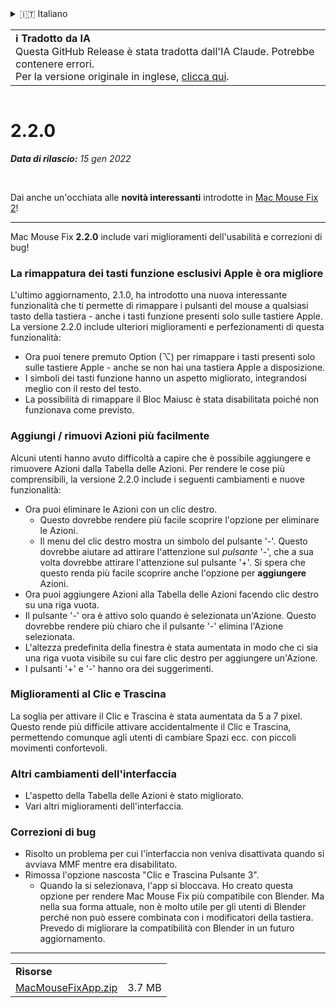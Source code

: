 <details>
<summary>🇮🇹 Italiano</summary>

[🇬🇧 English (GitHub)](https://github.com/noah-nuebling/mac-mouse-fix/releases/tag/2.2.0)\
[🇦🇩 Català](https://redirect.macmousefix.com/?target=mmf-release&tag=2.2.0&locale=ca)\
[🇩🇪 Deutsch](https://redirect.macmousefix.com/?target=mmf-release&tag=2.2.0&locale=de)\
[🇪🇸 Español](https://redirect.macmousefix.com/?target=mmf-release&tag=2.2.0&locale=es)\
[🇫🇷 Français](https://redirect.macmousefix.com/?target=mmf-release&tag=2.2.0&locale=fr)\
[🇮🇩 Indonesia](https://redirect.macmousefix.com/?target=mmf-release&tag=2.2.0&locale=id)\
**🇮🇹 Italiano**\
[🇭🇺 Magyar](https://redirect.macmousefix.com/?target=mmf-release&tag=2.2.0&locale=hu)\
[🇳🇱 Nederlands](https://redirect.macmousefix.com/?target=mmf-release&tag=2.2.0&locale=nl)\
[🇵🇱 Polski](https://redirect.macmousefix.com/?target=mmf-release&tag=2.2.0&locale=pl)\
[🇧🇷 Português (Brasil)](https://redirect.macmousefix.com/?target=mmf-release&tag=2.2.0&locale=pt-BR)\
[🇵🇹 Português (Portugal)](https://redirect.macmousefix.com/?target=mmf-release&tag=2.2.0&locale=pt-PT)\
[🇷🇴 Română](https://redirect.macmousefix.com/?target=mmf-release&tag=2.2.0&locale=ro)\
[🇸🇪 Svenska](https://redirect.macmousefix.com/?target=mmf-release&tag=2.2.0&locale=sv)\
[🇻🇳 Tiếng Việt](https://redirect.macmousefix.com/?target=mmf-release&tag=2.2.0&locale=vi)\
[🇹🇷 Türkçe](https://redirect.macmousefix.com/?target=mmf-release&tag=2.2.0&locale=tr)\
[🇨🇿 Čeština](https://redirect.macmousefix.com/?target=mmf-release&tag=2.2.0&locale=cs)\
[🇬🇷 Ελληνικά](https://redirect.macmousefix.com/?target=mmf-release&tag=2.2.0&locale=el)\
[🇷🇺 Русский](https://redirect.macmousefix.com/?target=mmf-release&tag=2.2.0&locale=ru)\
[🇺🇦 Українська](https://redirect.macmousefix.com/?target=mmf-release&tag=2.2.0&locale=uk)\
[🇮🇱 עברית](https://redirect.macmousefix.com/?target=mmf-release&tag=2.2.0&locale=he)\
[🇸🇦 العربية](https://redirect.macmousefix.com/?target=mmf-release&tag=2.2.0&locale=ar)\
[🇮🇳 हिन्दी](https://redirect.macmousefix.com/?target=mmf-release&tag=2.2.0&locale=hi)\
[🇹🇭 ไทย](https://redirect.macmousefix.com/?target=mmf-release&tag=2.2.0&locale=th)\
[🇨🇳 中文 (简体)](https://redirect.macmousefix.com/?target=mmf-release&tag=2.2.0&locale=zh-Hans)\
[🇨🇳 中文 (繁體)](https://redirect.macmousefix.com/?target=mmf-release&tag=2.2.0&locale=zh-Hant)\
[🇭🇰 中文（香港)](https://redirect.macmousefix.com/?target=mmf-release&tag=2.2.0&locale=zh-HK)\
[🇯🇵 日本語](https://redirect.macmousefix.com/?target=mmf-release&tag=2.2.0&locale=ja)\
[🇰🇷 한국어](https://redirect.macmousefix.com/?target=mmf-release&tag=2.2.0&locale=ko)\
[Help translate Mac Mouse Fix to different languages!](https://github.com/noah-nuebling/mac-mouse-fix/discussions/731)
</details>
<table align=><td>
<b>ℹ️ Tradotto da IA</b><br>
Questa GitHub Release è stata tradotta dall'IA Claude. Potrebbe contenere errori.<br>
Per la versione originale in inglese, <a href="https://github.com/noah-nuebling/mac-mouse-fix/releases/tag/2.2.0">clicca qui</a>.
</td></table>

<table></table>

# 2.2.0
***Data di rilascio:** 15 gen 2022*

<br>

Dai anche un'occhiata alle **novità interessanti** introdotte in [Mac Mouse Fix 2](https://redirect.macmousefix.com/?target=mmf-release&tag=2.0.0&locale=it)!

---

Mac Mouse Fix **2.2.0** include vari miglioramenti dell'usabilità e correzioni di bug!

### La rimappatura dei tasti funzione esclusivi Apple è ora migliore

L'ultimo aggiornamento, 2.1.0, ha introdotto una nuova interessante funzionalità che ti permette di rimappare i pulsanti del mouse a qualsiasi tasto della tastiera - anche i tasti funzione presenti solo sulle tastiere Apple. La versione 2.2.0 include ulteriori miglioramenti e perfezionamenti di questa funzionalità:

- Ora puoi tenere premuto Option (⌥) per rimappare i tasti presenti solo sulle tastiere Apple - anche se non hai una tastiera Apple a disposizione.
- I simboli dei tasti funzione hanno un aspetto migliorato, integrandosi meglio con il resto del testo.
- La possibilità di rimappare il Bloc Maiusc è stata disabilitata poiché non funzionava come previsto.

### Aggiungi / rimuovi Azioni più facilmente

Alcuni utenti hanno avuto difficoltà a capire che è possibile aggiungere e rimuovere Azioni dalla Tabella delle Azioni. Per rendere le cose più comprensibili, la versione 2.2.0 include i seguenti cambiamenti e nuove funzionalità:

- Ora puoi eliminare le Azioni con un clic destro.
  - Questo dovrebbe rendere più facile scoprire l'opzione per eliminare le Azioni.
  - Il menu del clic destro mostra un simbolo del pulsante '-'. Questo dovrebbe aiutare ad attirare l'attenzione sul _pulsante_ '-', che a sua volta dovrebbe attirare l'attenzione sul pulsante '+'. Si spera che questo renda più facile scoprire anche l'opzione per **aggiungere** Azioni.
- Ora puoi aggiungere Azioni alla Tabella delle Azioni facendo clic destro su una riga vuota.
- Il pulsante '-' ora è attivo solo quando è selezionata un'Azione. Questo dovrebbe rendere più chiaro che il pulsante '-' elimina l'Azione selezionata.
- L'altezza predefinita della finestra è stata aumentata in modo che ci sia una riga vuota visibile su cui fare clic destro per aggiungere un'Azione.
- I pulsanti '+' e '-' hanno ora dei suggerimenti.

### Miglioramenti al Clic e Trascina

La soglia per attivare il Clic e Trascina è stata aumentata da 5 a 7 pixel. Questo rende più difficile attivare accidentalmente il Clic e Trascina, permettendo comunque agli utenti di cambiare Spazi ecc. con piccoli movimenti confortevoli.

### Altri cambiamenti dell'interfaccia

- L'aspetto della Tabella delle Azioni è stato migliorato.
- Vari altri miglioramenti dell'interfaccia.

### Correzioni di bug

- Risolto un problema per cui l'interfaccia non veniva disattivata quando si avviava MMF mentre era disabilitato.
- Rimossa l'opzione nascosta "Clic e Trascina Pulsante 3".
  - Quando la si selezionava, l'app si bloccava. Ho creato questa opzione per rendere Mac Mouse Fix più compatibile con Blender. Ma nella sua forma attuale, non è molto utile per gli utenti di Blender perché non può essere combinata con i modificatori della tastiera. Prevedo di migliorare la compatibilità con Blender in un futuro aggiornamento.

---

<table align="start">
<tr>
    <td colspan=2>
        <b>Risorse</b>
    </td>
</tr>
<tr>
    <td><a href="https://github.com/noah-nuebling/mac-mouse-fix/releases/download/2.2.0/MacMouseFixApp.zip">MacMouseFixApp.zip</a></td>
    <td>3.7 MB</td>
</tr>
</table>